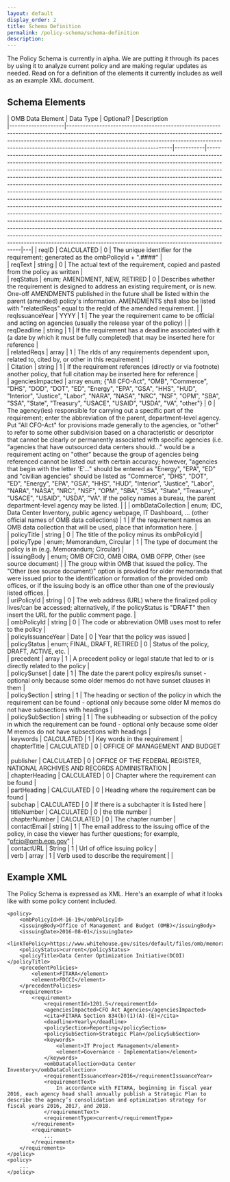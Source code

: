 ```yaml
---
layout: default
display_order: 2 
title: Schema Definition
permalink: /policy-schema/schema-definition
description: 
---
```


The Policy Schema is currently in alpha. We are putting it through its paces by using it to analyze current policy and are making regular updates as needed. Read on for a definition of the elements it currently includes as well as an example XML document. 

## Schema Elements


| OMB Data Element   | Data Type                                                                                                                                                                                                                                                                      | Optional? | Description                                                                                                                                                                                                                                                                                                                                                                                                                                                                                                                                                                                                                                                                                                                                                                                                                                                                                                                                                                                                                                                    
|--------------------|--------------------------------------------------------------------------------------------------------------------------------------------------------------------------------------------------------------------------------------------------------------------------------|-----------|----------------------------------------------------------------------------------------------------------------------------------------------------------------------------------------------------------------------------------------------------------------------------------------------------------------------------------------------------------------------------------------------------------------------------------------------------------------------------------------------------------------------------------------------------------------------------------------------------------------------------------------------------------------------------------------------------------------------------------------------------------------------------------------------------------------------------------------------------------------------------------------------------------------------------------------------------------------------------------------------------------------------------------------------------------------|---|
| reqID              | CALCULATED                                                                                                                                                                                                                                                                     | 0         | The unique   identifier for the requirement; generated as the ombPolicyId +   ".####"                                                                                                                                                                                                                                                                                                                                                                                                                                                                                                                                                                                                                                                                                                                                                                                                                                                                                                                                                                          |   
| reqText            | string                                                                                                                                                                                                                                                                         | 0         | The actual text of the requirement,   copied and pasted from the policy as written                                                                                                                                                                                                                                                                                                                                                                                                                                                                                                                                                                                                                                                                                                                                                                                                                                                                                                                                                                             |   
| reqStatus          | enum; AMENDMENT, NEW, RETIRED                                                                                                                                                                                                                                                  | 0         | Describes whether the requirement is   designed to address an existing requirement, or is new. One-off AMENDMENTS   published in the future shall be listed within the parent (amended) policy's   information. AMENDMENTS shall also be listed with "relatedReqs"   equal to the reqId of the amended requirement.                                                                                                                                                                                                                                                                                                                                                                                                                                                                                                                                                                                                                                                                                                                                            |
| reqIssuanceYear    | YYYY                                                                                                                                                                                                                                                                           | 1         | The year the requirement came to be   official and acting on agencies (usually the release year of the policy)                                                                                                                                                                                                                                                                                                                                                                                                                                                                                                                                                                                                                                                                                                                                                                                                                                                                                                                                                 | 
| reqDeadline        | string                                                                                                                                                                                                                                                                         | 1         | If the requirement has a deadline   associated with it (a date by which it must be fully completed) that may be   inserted here for reference                                                                                                                                                                                                                                                                                                                                                                                                                                                                                                                                                                                                                                                                                                                                                                                                                                                                                                                  |   
| relatedReqs        | array                                                                                                                                                                                                                                                                          | 1         | The rIds of any requirements dependent   upon, related to, cited by, or other in this requirement                                                                                                                                                                                                                                                                                                                                                                                                                                                                                                                                                                                                                                                                                                                                                                                                                                                                                                                                                              |   
| Citation           | string                                                                                                                                                                                                                                                                         | 1         | If the requirement references (directly   or via footnote) another policy, that full citation may be inserted here for   reference                                                                                                                                                                                                                                                                                                                                                                                                                                                                                                                                                                                                                                                                                                                                                                                                                                                                                                                             |   
| agenciesImpacted   | array enum; {"All CFO-Act",   "OMB", "Commerce", "DHS", "DOD",   "DOT", "ED", "Energy", "EPA",   "GSA", "HHS", "HUD", "Interior", "Justice",   "Labor", "NARA", "NASA", "NRC",   "NSF", "OPM", "SBA", "SSA",   "State", "Treasury", "USACE",   "USAID", "USDA", "VA", "other"} | 0         | The agency(ies) responsible for carrying   out a specific part of the requirement; enter the abbreviation of the parent,   department-level agency. Put "All CFO-Act" for provisions made   generally to the agencies, or "other" to refer to some other   subdivision based on a characteristic or descriptor that cannot be clearly or   permanently associated with specific agencies (i.e. "agencies that have   outsourced data centers should..." would be a requirement acting on   "other" because the group of agencies being referenced cannot be   listed out with certain accuracy; however, "agencies that begin with the   letter 'E'..." should be entered as "Energy", "EPA",   "ED" and "civilian agencies" should be listed as   "Commerce", "DHS", "DOT", "ED",   "Energy", "EPA", "GSA", "HHS",   "HUD", "Interior", "Justice",   "Labor", "NARA", "NASA", "NRC",   "NSF", "OPM", "SBA", "SSA",   "State", "Treasury", "USACE",   "USAID", "USDA", "VA". If the policy names a   bureau, the parent department-level agency may be listed. |   |
| ombDataCollection  | enum; IDC, Data Center Inventory, public   agency webpage, IT Dashboard, … (other official names of OMB data   collections)                                                                                                                                                    | 1         | If the requirement names an OMB data   collection that will be used, place that information here.                                                                                                                                                                                                                                                                                                                                                                                                                                                                                                                                                                                                                                                                                                                                                                                                                                                                                                                                                              |   
| policyTitle        | string                                                                                                                                                                                                                                                                         | 0         | The title of the policy minus its   ombPolicyId                                                                                                                                                                                                                                                                                                                                                                                                                                                                                                                                                                                                                                                                                                                                                                                                                                                                                                                                                                                                                |   
| policyType         | enum; Memorandum, Circular                                                                                                                                                                                                                                                     | 1         | The type of document the policy is in   (e.g. Memorandum; Circular)                                                                                                                                                                                                                                                                                                                                                                                                                                                                                                                                                                                                                                                                                                                                                                                                                                                                                                                                                                                            |   
| issuingBody        | enum; OMB OFCIO, OMB OIRA, OMB OFPP,   Other (see source document)                                                                                                                                                                                                             |           | The group within OMB that issued the   policy. The "Other (see source document)" option is provided for   older memoranda that were issued prior to the identification or formation of   the provided omb offices, or if the issuing body is an office other than one   of the previously listed offices.                                                                                                                                                                                                                                                                                                                                                                                                                                                                                                                                                                                                                                                                                                                                                      |   
| uriPolicyId        | string                                                                                                                                                                                                                                                                         | 0         | The web address (URL) where the finalized   policy lives/can be accessed; alternatively, if the policyStatus is   "DRAFT" then insert the URL for the public comment page.                                                                                                                                                                                                                                                                                                                                                                                                                                                                                                                                                                                                                                                                                                                                                                                                                                                                                     |   
| ombPolicyId        | string                                                                                                                                                                                                                                                                         | 0         | The code or abbreviation OMB uses most to   refer to the policy                                                                                                                                                                                                                                                                                                                                                                                                                                                                                                                                                                                                                                                                                                                                                                                                                                                                                                                                                                                                |   
| policyIssuanceYear | Date                                                                                                                                                                                                                                                                           | 0         | Year that the policy was issued                                                                                                                                                                                                                                                                                                                                                                                                                                                                                                                                                                                                                                                                                                                                                                                                                                                                                                                                                                                                                                |   
| policyStatus       | enum; FINAL, DRAFT, RETIRED                                                                                                                                                                                                                                                    | 0         | Status of the policy, DRAFT, ACTIVE,   etc.                                                                                                                                                                                                                                                                                                                                                                                                                                                                                                                                                                                                                                                                                                                                                                                                                                                                                                                                                                                                                    |   
| precedent          | array                                                                                                                                                                                                                                                                          | 1         | A precedent policy or legal statute that   led to or is directly related to the policy                                                                                                                                                                                                                                                                                                                                                                                                                                                                                                                                                                                                                                                                                                                                                                                                                                                                                                                                                                         |   
| policySunset       | date                                                                                                                                                                                                                                                                           | 1         | The date the parent policy expires/is   sunset - optional only because some older memos do not have sunset clauses in   them                                                                                                                                                                                                                                                                                                                                                                                                                                                                                                                                                                                                                                                                                                                                                                                                                                                                                                                                   |   
| policySection      | string                                                                                                                                                                                                                                                                         | 1         | The heading or section of the policy in   which the requirement can be found - optional only because some older M memos   do not have subsections with headings                                                                                                                                                                                                                                                                                                                                                                                                                                                                                                                                                                                                                                                                                                                                                                                                                                                                                                |   
| policySubSection   | string                                                                                                                                                                                                                                                                         | 1         | The subheading or subsection of the   policy in which the requirement can be found - optional only because some   older M memos do not have subsections with headings                                                                                                                                                                                                                                                                                                                                                                                                                                                                                                                                                                                                                                                                                                                                                                                                                                                                                          |   
| keywords           | CALCULATED                                                                                                                                                                                                                                                                     | 1         | Key words in the requirement                                                                                                                                                                                                                                                                                                                                                                                                                                                                                                                                                                                                                                                                                                                                                                                                                                                                                                                                                                                                                                   |   
| chapterTitle       | CALCULATED                                                                                                                                                                                                                                                                     | 0         | OFFICE OF MANAGEMENT AND BUDGET                                                                                                                                                                                                                                                                                                                                                                                                                                                                                                                                                                                                                                                                                                                                                                                                                                                                                                                                                                                                                                |   
| publisher          | CALCULATED                                                                                                                                                                                                                                                                     | 0         | OFFICE OF THE FEDERAL REGISTER, NATIONAL   ARCHIVES AND RECORDS ADMINISTRATION                                                                                                                                                                                                                                                                                                                                                                                                                                                                                                                                                                                                                                                                                                                                                                                                                                                                                                                                                                                 |   
| chapterHeading     | CALCULATED                                                                                                                                                                                                                                                                     | 0         | Chapter where the requirement can be   found                                                                                                                                                                                                                                                                                                                                                                                                                                                                                                                                                                                                                                                                                                                                                                                                                                                                                                                                                                                                                   |   
| partHeading        | CALCULATED                                                                                                                                                                                                                                                                     | 0         | Heading where the requirement can be   found                                                                                                                                                                                                                                                                                                                                                                                                                                                                                                                                                                                                                                                                                                                                                                                                                                                                                                                                                                                                                   |   
| subchap            | CALCULATED                                                                                                                                                                                                                                                                     | 0         | If there is a subchapter it is listed   here                                                                                                                                                                                                                                                                                                                                                                                                                                                                                                                                                                                                                                                                                                                                                                                                                                                                                                                                                                                                                   |   
| titleNumber        | CALCULATED                                                                                                                                                                                                                                                                     | 0         | the title number                                                                                                                                                                                                                                                                                                                                                                                                                                                                                                                                                                                                                                                                                                                                                                                                                                                                                                                                                                                                                                               |   
| chapterNumber      | CALCULATED                                                                                                                                                                                                                                                                     | 0         | The chapter number                                                                                                                                                                                                                                                                                                                                                                                                                                                                                                                                                                                                                                                                                                                                                                                                                                                                                                                                                                                                                                             |   
| contactEmail       | string                                                                                                                                                                                                                                                                         | 1         | The email address to the issuing office   of the policy, in case the viewer has further questions; for example,   "ofcio@omb.eop.gov"                                                                                                                                                                                                                                                                                                                                                                                                                                                                                                                                                                                                                                                                                                                                                                                                                                                                                                                          |   
| contactURL         | String                                                                                                                                                                                                                                                                         | 1         | Url of office issuing policy                                                                                                                                                                                                                                                                                                                                                                                                                                                                                                                                                                                                                                                                                                                                                                                                                                                                                                                                                                                                                                   |   
| verb               | array                                                                                                                                                                                                                                                                          | 1         | Verb used to describe the   requirement   | |






## Example XML
The Policy Schema is expressed as XML. Here's an example of what it looks like with some policy content included.

~~~
<policy>
	<ombPolicyId>M-16-19</ombPolicyId>
	<issuingBody>Office of Management and Budget (OMB)</issuingBody>
	<issuingDate>2016-08-01</issuingDate>
	<linkToPolicy>https://www.whitehouse.gov/sites/default/files/omb/memoranda/2016/m_16_19_1.pdf</linkToPolicy>
	<policyStatus>current</policyStatus>
	<policyTitle>Data Center Optimization Initiative(DCOI)</policyTitle>
	<precedentPolicies>
		<element>FITARA</element>
		<element>FDCCI</element>
	</precedentPolicies>
	<requirements>
		<requirement>
			<requirementId>1201.5</requirementId>
			<agenciesImpacted>CFO Act Agencies</agenciesImpacted>
			<cita>FITARA Section 834(b)(1)(A)-(E)</cita>
			<deadline>Yearly</deadline>
			<policySection>Reporting</policySection>
			<policySubSection>Strategic Plan</policySubSection>
			<keywords>
				<element>IT Project Management</element>
				<element>Governance - Implementation</element>
			</keywords>
			<ombDataCollection>Data Center Inventory</ombDataCollection>
			<requirementIssuanceYear>2016</requirementIssuanceYear>
			<requirementText>
				In accordance with FITARA, beginning in fiscal year 2016, each agency head shall annually publish a Strategic Plan to describe the agency’s consolidation and optimization strategy for fiscal years 2016, 2017, and 2018.
			</requirementText>
			<requirementType>current</requirementType>
		</requirement>
		<requirement>
			...
		</requirement>
	</requirements>
</policy>
<policy>
	...
</policy>
                                                                                                                                                                                                                                                                                                                   
~~~


